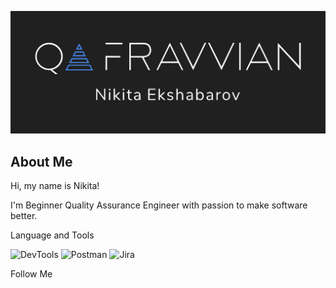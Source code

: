 ![Header](https://github.com/Fravvian/Fravvian/blob/main/assets/header_git.png)

## About Me

Hi, my name is Nikita!

I'm Beginner Quality Assurance Engineer with passion to make software better.

Language and Tools

![DevTools](https://img.shields.io/badge/-DevTools-090909?style=for-the-badge&logo=Google-Chrome&logoColor=2874F1)
![Postman](https://img.shields.io/badge/-Postman-090909?style=for-the-badge&logo=Postman&logoColor=F26636)
![Jira](https://img.shields.io/badge/-Jira-090909?style=for-the-badge&logo=Jira&logoColor=156ADF)



Follow Me
